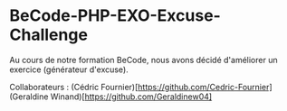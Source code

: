 # BeCode-PHP-EXO-Excuse-Challenge
Au cours de notre formation BeCode, nous avons décidé d'améliorer un exercice (générateur d'excuse).

Collaborateurs : 
(Cédric Fournier)[https://github.com/Cedric-Fournier]
(Geraldine Winand)[https://github.com/Geraldinew04]
